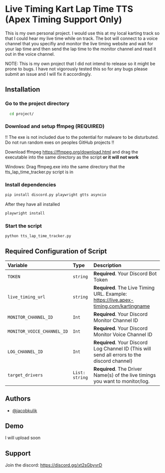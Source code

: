 # Live Timing Kart Lap Time TTS (Apex Timing Support Only)

This is my own personal project. I would use this at my local karting track so that I could hear my live time while on track. The bot will connect to a voice channel that you specifiy and monitor the live timing website and wait for your lap time and then send the lap time to the monitor channel and read it out in the voice channel. 

NOTE: This is my own project that I did not intend to release so it might be prone to bugs. I have not vigorously tested this so for any bugs please submit an issue and I will fix it accordingly. 


## Installation

### Go to the project directory

```bash
  cd project/
```

### Download and setup ffmpeg (REQUIRED)

!! The exe is not included due to the potential for malware to be disturbuted. Do not run random exes on peoples GitHub projects !!

Download ffmpeg https://ffmpeg.org/download.html and drag the executable into the same directory as the script **or it will not work**

Windows: Drag ffmpeg.exe into the same directory that the tts_lap_time_tracker.py script is in

### Install dependencies

```bash
pip install discord.py playwright gtts asyncio
```

After they have all installed

```bash
playwright install
```

### Start the script

```bash
python tts_lap_time_tracker.py
```


## Required Configuration of Script

| Variable | Type     | Description                |
| :-------- | :------- | :------------------------- |
| `TOKEN` | `string` | **Required**. Your Discord Bot Token |
| `live_timing_url` | `string` | **Required**. The Live Timing URL. Example: https://live.apex-timing.com/kartingname |
| `MONITOR_CHANNEL_ID` | `Int` | **Required**. Your Discord Monitor Channel ID |
| `MONITOR_VOICE_CHANNEL_ID` | `Int` | **Required**. Your Discord Monitor Voice Channel ID |
| `LOG_CHANNEL_ID` | `Int` | **Required**. Your Discord Log Channel ID (This will send all errors to the discord channel) |
| `target_drivers` | `List: string` | **Required**. The Driver Name(s) of the live timings you want to monitor/log.|



## Authors

- [@jacobkulik](https://github.com/jacobkulik)


## Demo

I will upload soon


## Support

Join the discord: https://discord.gg/xt2sGbyvrD

